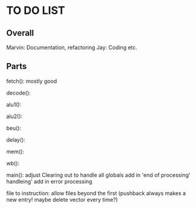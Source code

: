 # TO DO LIST

## Overall
Marvin: Documentation, refactoring
Jay: Coding etc.

## Parts
fetch(): mostly good

decode():

alu1():

alu2():

beu():

delay():

mem():

wb():

main(): adjust Clearing out to handle all globals
        add in 'end of processing' handleing'
        add in error processing
        
file to instruction: allow files beyond the first (pushback always makes a new entry! maybe delete vector every time?)
